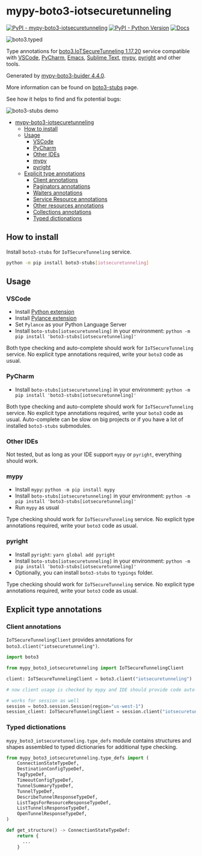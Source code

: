 # mypy-boto3-iotsecuretunneling

[![PyPI - mypy-boto3-iotsecuretunneling](https://img.shields.io/pypi/v/mypy-boto3-iotsecuretunneling.svg?color=blue)](https://pypi.org/project/mypy-boto3-iotsecuretunneling)
[![PyPI - Python Version](https://img.shields.io/pypi/pyversions/mypy-boto3-iotsecuretunneling.svg?color=blue)](https://pypi.org/project/mypy-boto3-iotsecuretunneling)
[![Docs](https://img.shields.io/readthedocs/mypy-boto3-builder.svg?color=blue)](https://mypy-boto3-builder.readthedocs.io/)

![boto3.typed](https://github.com/vemel/mypy_boto3_builder/raw/master/logo.png)

Type annotations for
[boto3.IoTSecureTunneling 1.17.20](https://boto3.amazonaws.com/v1/documentation/api/1.17.20/reference/services/iotsecuretunneling.html#IoTSecureTunneling) service
compatible with
[VSCode](https://code.visualstudio.com/),
[PyCharm](https://www.jetbrains.com/pycharm/),
[Emacs](https://www.gnu.org/software/emacs/),
[Sublime Text](https://www.sublimetext.com/),
[mypy](https://github.com/python/mypy),
[pyright](https://github.com/microsoft/pyright)
and other tools.

Generated by [mypy-boto3-buider 4.4.0](https://github.com/vemel/mypy_boto3_builder).

More information can be found on [boto3-stubs](https://pypi.org/project/boto3-stubs/) page.

See how it helps to find and fix potential bugs:

![boto3-stubs demo](https://github.com/vemel/mypy_boto3_builder/raw/master/demo.gif)

- [mypy-boto3-iotsecuretunneling](#mypy-boto3-iotsecuretunneling)
  - [How to install](#how-to-install)
  - [Usage](#usage)
    - [VSCode](#vscode)
    - [PyCharm](#pycharm)
    - [Other IDEs](#other-ides)
    - [mypy](#mypy)
    - [pyright](#pyright)
  - [Explicit type annotations](#explicit-type-annotations)
    - [Client annotations](#client-annotations)
    - [Paginators annotations](#paginators-annotations)
    - [Waiters annotations](#waiters-annotations)
    - [Service Resource annotations](#service-resource-annotations)
    - [Other resources annotations](#other-resources-annotations)
    - [Collections annotations](#collections-annotations)
    - [Typed dictionations](#typed-dictionations)

## How to install

Install `boto3-stubs` for `IoTSecureTunneling` service.

```bash
python -m pip install boto3-stubs[iotsecuretunneling]
```

## Usage

### VSCode

- Install [Python extension](https://marketplace.visualstudio.com/items?itemName=ms-python.python)
- Install [Pylance extension](https://marketplace.visualstudio.com/items?itemName=ms-python.vscode-pylance)
- Set `Pylance` as your Python Language Server
- Install `boto-stubs[iotsecuretunneling]` in your environment: `python -m pip install 'boto3-stubs[iotsecuretunneling]'`

Both type checking and auto-complete should work for `IoTSecureTunneling` service.
No explicit type annotations required, write your `boto3` code as usual.

### PyCharm

- Install `boto-stubs[iotsecuretunneling]` in your environment: `python -m pip install 'boto3-stubs[iotsecuretunneling]'`

Both type checking and auto-complete should work for `IoTSecureTunneling` service.
No explicit type annotations required, write your `boto3` code as usual.
Auto-complete can be slow on big projects or if you have a lot of installed `boto3-stubs` submodules.

### Other IDEs

Not tested, but as long as your IDE support `mypy` or `pyright`, everything should work.

### mypy

- Install `mypy`: `python -m pip install mypy`
- Install `boto-stubs[iotsecuretunneling]` in your environment: `python -m pip install 'boto3-stubs[iotsecuretunneling]'`
- Run `mypy` as usual

Type checking should work for `IoTSecureTunneling` service.
No explicit type annotations required, write your `boto3` code as usual.

### pyright

- Install `pyright`: `yarn global add pyright`
- Install `boto-stubs[iotsecuretunneling]` in your environment: `python -m pip install 'boto3-stubs[iotsecuretunneling]'`
- Optionally, you can install `boto3-stubs` to `typings` folder.

Type checking should work for `IoTSecureTunneling` service.
No explicit type annotations required, write your `boto3` code as usual.

## Explicit type annotations

### Client annotations

`IoTSecureTunnelingClient` provides annotations for `boto3.client("iotsecuretunneling")`.

```python
import boto3

from mypy_boto3_iotsecuretunneling import IoTSecureTunnelingClient

client: IoTSecureTunnelingClient = boto3.client("iotsecuretunneling")

# now client usage is checked by mypy and IDE should provide code auto-complete

# works for session as well
session = boto3.session.Session(region="us-west-1")
session_client: IoTSecureTunnelingClient = session.client("iotsecuretunneling")
```








### Typed dictionations

`mypy_boto3_iotsecuretunneling.type_defs` module contains structures and shapes assembled
to typed dictionaries for additional type checking.

```python
from mypy_boto3_iotsecuretunneling.type_defs import (
    ConnectionStateTypeDef,
    DestinationConfigTypeDef,
    TagTypeDef,
    TimeoutConfigTypeDef,
    TunnelSummaryTypeDef,
    TunnelTypeDef,
    DescribeTunnelResponseTypeDef,
    ListTagsForResourceResponseTypeDef,
    ListTunnelsResponseTypeDef,
    OpenTunnelResponseTypeDef,
)

def get_structure() -> ConnectionStateTypeDef:
    return {
      ...
    }
```
